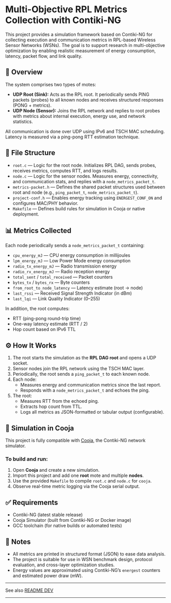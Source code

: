 # Multi-Objective RPL Metrics Collection with Contiki-NG

This project provides a simulation framework based on Contiki-NG for collecting execution and communication metrics in RPL-based Wireless Sensor Networks (WSNs). The goal is to support research in multi-objective optimization by enabling realistic measurement of energy consumption, latency, packet flow, and link quality.

## 🧭 Overview

The system comprises two types of motes:

- **UDP Root (Sink):** Acts as the RPL root. It periodically sends PING packets (probes) to all known nodes and receives structured responses (PONG + metrics).
- **UDP Node (Sensor):** Joins the RPL network and replies to root probes with metrics about internal execution, energy use, and network statistics.

All communication is done over UDP using IPv6 and TSCH MAC scheduling. Latency is measured via a ping-pong RTT estimation technique.

## 📂 File Structure

- `root.c` — Logic for the root node. Initializes RPL DAG, sends probes, receives metrics, computes RTT, and logs results.
- `node.c` — Logic for the sensor nodes. Measures energy, connectivity, and communication stats, and replies with a `node_metrics_packet_t`.
- `metrics-packet.h` — Defines the shared packet structures used between root and node (e.g., `ping_packet_t`, `node_metrics_packet_t`).
- `project-conf.h` — Enables energy tracking using `ENERGEST_CONF_ON` and configures MAC/PHY behavior.
- `Makefile` — Defines build rules for simulation in Cooja or native deployment.

## 📊 Metrics Collected

Each node periodically sends a `node_metrics_packet_t` containing:

- `cpu_energy_mJ` — CPU energy consumption in millijoules
- `lpm_energy_mJ` — Low Power Mode energy consumption
- `radio_tx_energy_mJ` — Radio transmission energy
- `radio_rx_energy_mJ` — Radio reception energy
- `total_sent` / `total_received` — Packet counters
- `bytes_tx` / `bytes_rx` — Byte counters
- `from_root_to_node_latency` — Latency estimate (root → node)
- `last_rssi` — Received Signal Strength Indicator (in dBm)
- `last_lqi` — Link Quality Indicator (0–255)

In addition, the root computes:

- RTT (ping-pong round-trip time)
- One-way latency estimate (RTT / 2)
- Hop count based on IPv6 TTL

## ⚙️ How It Works

1. The root starts the simulation as the **RPL DAG root** and opens a UDP socket.
2. Sensor nodes join the RPL network using the TSCH MAC layer.
3. Periodically, the root sends a `ping_packet_t` to each known node.
4. Each node:
   - Measures energy and communication metrics since the last report.
   - Responds with a `node_metrics_packet_t` and echoes the ping.
5. The root:
   - Measures RTT from the echoed ping.
   - Extracts hop count from TTL.
   - Logs all metrics as JSON-formatted or tabular output (configurable).

## 🧪 Simulation in Cooja

This project is fully compatible with [Cooja](https://github.com/contiki-ng/cooja), the Contiki-NG network simulator.

### To build and run:

1. Open **Cooja** and create a new simulation.
2. Import this project and add one **root** mote and multiple **nodes**.
3. Use the provided `Makefile` to compile `root.c` and `node.c` for `cooja`.
4. Observe real-time metric logging via the Cooja serial output.

## ✅ Requirements

- Contiki-NG (latest stable release)
- Cooja Simulator (built from Contiki-NG or Docker image)
- GCC toolchain (for native builds or automated tests)

## 📘 Notes

- All metrics are printed in structured format (JSON) to ease data analysis.
- The project is suitable for use in WSN benchmark design, protocol evaluation, and cross-layer optimization studies.
- Energy values are approximated using Contiki-NG’s `energest` counters and estimated power draw (mW).

---

See also [README DEV](README_dev.md)

---